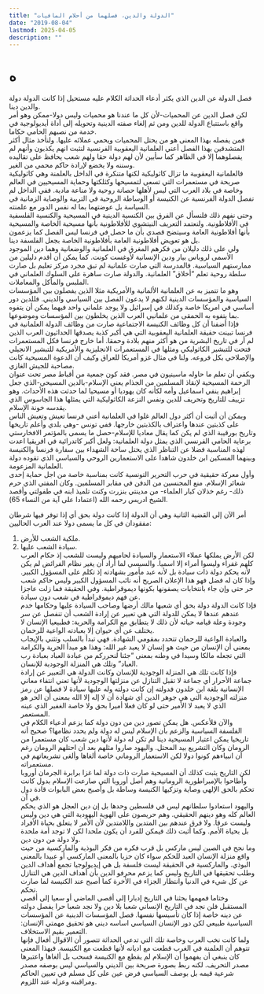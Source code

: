 ```yaml
---
title: "الدولة والدين، فصلهما من أحلام المافيات"
date: "2019-08-04"
lastmod: 2025-04-05
description: ""
---
```

# **ه**

فصل الدولة عن الدين الذي يكثر أدعاء الحداثة الكلام عليه مستحيل إذا كانت الدولة دولة والدين دينا.  
لكن فصل الدين عن المحميات-لأن كل ما عندنا هو محميات وليس دولا-ممكن وهو أمر واقع باستتباع الدولة للدين ومن ثم إلغاء صفته الدينية وتحويله إلى أداة أيديولوجية في خدمة من نصبهم الحامي حكاما.  
فمن يفصله بهذا المعنى هو من يحتل المحميات ويحمي عملائه عليها. ولنأخذ مثال أكثر المتشدقين بهذا الفصل أعني العلمانية اليعقوبية الفرنسية لنثبت انهم يكذبون وأنهم لم يفصلوهما إلا في الظاهر كما سأبين لأن لهم دولة حقا ولهم شعب يحافظ على تقاليده وسننه ولا يخضع لإرادة حاكم محمي من الغير.  
فالعلمانية اليعقوبية ما تزال كاثوليكية لكنها متنكرة في الداخل بالعلمنة وهي كاثوليكية صريحة في مستعمرات التي تسعى لتمسيحها وكثلكتها وحماية المسيحيين في العالم وخاصة في بلاد العرب التي ليس لأهلها حصانة روحية ولا مناعة مادية. ففي الداخل لم تفصل الدولة الفرنسية عن الكنيسة أو الوساطة الروحية في التربية والوصاية الزمانية في السياسة بل عوضتهما بما له نفس الدور مع علمنته.  
وحتى نفهم ذلك فلنسأل عن الفرق بين الكنسية الدينية في المسيحية والكنسية الفلسفية في الأفلاطونية. ولنعتمد التعريف النيتشوي للأفلاطونية بأنها مسيحية الخاصة والمسيحية بأنها أفلاطونية العامة وسيتضح قصدي بأن ما حصل في فرنسا ليس الفصل كما يزعمون بل هو تعويض أفلاطونية العامة بأفلاطونية الخاصة بجعل الفلسفة دينا.  
ولي على ذلك دليلان من فكرهم المغرق في العلمانية والوضعانية وهما دين الموجود الأسمى لروباس بيار ودين الإنسانية لأوغست كونت. كما يمكن أن أقدم دليلين من ممارستهم السياسية. فالمدرسة التي صارت علمانية لم تبق مجرد مركز تعليم بل صارت سلطة روحية تعلم “أخلاق” العلمانية. والدولة صارت ساهرة على السلوك العلماني في الملبس والمأكل والمعاملات.  
وهو ما تتميز به عن العلمانية الألمانية والأمريكية مثلا الذين يفصلون بين المؤسسات السياسية والمؤسسات الدينية لكنهم لا يدعون الفصل بين السياسي والديني. فللدين دور أساسي في امريكا خاصة وكذلك في إسرائيل ولا يوجد علماني واحد فيهما يمكن أن يتفوه بما يتفوه به الحمقى من علمانيي العرب الذين يخلطون بين المؤسسات وموضوعها.  
فإذا أضفنا أن كل وظائف الكنيسة الاجتماعية صارت من وظائف الدولة العلمانية في فرنسا تبينت حقيقة العلمانية اليعقوبية التي هي أكبر كذبة يصدقها الحداثيون العرب الذين لم أر في تاريخ البشرية من هو أكثر منهم بلادة وحمقا. أما خارج فرنسا فكل المستعمرات فتحت للتبشير الكاثوليكي ومثلها في المستعمرات الانجليزية والأمريكية للتبشير الانجيلي والإصلاحي بكل فروعه. ولنا في مثال غزو أمريكا للعراق وكيف أن الدعوة المسيحية كانت مصاحبة للجيش الغازي.  
ويكفي أن تعلم ما حاوله ماسينيون في مصر. فقد كون جمعية من أقباط مصر تحت عنوان الرحمة المسيحية لإنقاذ المسلمين من الجذام يعني الإسلام-بالدين المسيحي-الذي جعل إبراهيم ينفي اسماعيل وأمه لكأنه كان يهوديا أو مسيحيا لما حدثت هذه الأحداث. وهو تزييف للتاريخ وتحريف للدين ونفس النزعة الكاثوليكية التي يمثلها هذا الجاسوس الذي يقدسه خونة الإسلام.  
ويمكن أن أثبت أن أكثر دول العالم غلوا في العلمانية أعني فرنسا تعيش وتعيش الناس على كذبتين عندها واعتراف بالكذبتين خارجها. ففي تونس -وهي بلدي وأعلم تاريخها وتاريخ بورقيبة الذي لم يكن كما يقال معاديا للإسلام-حصل ما يسمى بالمؤتمر الافخارستي برعاية الحامي الفرنسي الذي يمثل دولة العلمانية: ولعل أكبر كاتدرائية في افريقيا اعدت لهذه المناسبة فضلا عن التناظر الذي يحتل ساحة الشهداء بين سفارة فرنسا والكنيسة وبينهما المسكين ابن خلدون شاهدا على الاستعمارين الروحي والسياسي الذي تقوده دولة العلمانية المزعومة.  
وأول معركة حقيقية في حرب التحرير التونسية كانت بمناسبة خاصة من اجل حماية إحدى شعائر الإسلام. منع المجنسين من الدفن في مقابر المسلمين. وكان المفتي الذي حرم ذلك- رغم خذلان كبار العلماء- من مدينتي بنزرت وكنت تلميذ ابنه في طفولتي وأقصد الشيخ ادريس رحمه الله (اعتمادا على آية من النساء 65).

أمر الآن إلى القضية الثانية وهي أن الدولة إذا كانت دولة بحق أي إذا توفر فيها شرطان مفقودان في كل ما يسمى دولا عند العرب الحاليين:  
1. ملكية الشعب للأرض.  
2. سيادة الشعب عليها.  
لكن الأرض يملكها عملاء الاستعمار والسيادة لحاميهم وليست للشعب إذ حكام العرب كلهم غفراء وليسوا أمراء إلا اسميا. والسبسي لما أراد أن يغير نظام الفرائض لم يكن لأنه يحكم دولة ذات سيادة بل لأنه عبد مأمور بشهادته إذ تكلم على المسؤول الكبير. وإذا كان له فضل فهو هذا الإعلان الصريح أنه نائب المسؤول الكبير وليس حاكم شعب حر حتى وإن جاء بانتخابات يصفونها بكونها ديموقراطية. وفي الحقيقة فما زلت عاجزا عن فهم ديموقراطية في شعب دون سيادة.  
فإذا كانت الدولة دولة بحق أي شعبها مالك أرضها وصاحب السيادة عليها وحكامها خدم عندهم عندها لا يمكن للدولة التي هي تعبير عن إرادة الشعب أن تنفصل عن سر وجودة وعلة قيامه حياته لأن ذلك لا يتطابق مع الكرامة والحرية: فطبيعيا الإنسان لا يختلف عن أي حيوان إلا بعبادته الواعية للرحمان.  
والعبادة الواعية للرحمان تتحدد بمقومي الشهادة. فهي تبدأ بالسلب وتثني بالإيجاب بمعنى أن الإنسان من حيث هو إنسان لا يعبد غير الله: وهذا هو مبدأ الحرية والكرامة التي تجعله مالكا وسيدا في وطنه بمعنى “جئنا لنحرركم من عبادة العباد بعبادة رب العباد” وتلك هي المنزلة الوجودية للإنسان.  
فإذا كانت تلك هي المنزلة الوجودية للإنسان وكانت الدولة هي التعبير عن إرادة جماعة الأحرار أي جماعة لا تقبل التنازل عن منزلتها الوجودية لأنها تعني انتفاء معاني الإنسانية بلغة ابن خلدون فدولته إن كانت دولته وله عليها سيادة لا فصلها عن رمز منزلته الوجودية التي هي جوهر الدين أي شهادة أن لا إله إلا الله بمعنى أن الحر هو الذي لا يعبد لا الأمير حتى لو كان فعلا أميرا بحق ولا خاصة الغفير الذي عينه المستعمر.  
والآن فلأعكس. هل يمكن تصور دين من دون دولة كما يزعم أدعياء الكلام في الفلسفة السياسية والزعم بأن الإسلام ليس له دولة ولم يحدد نظامها؟ صحيح أنه تاريخيا يمكن اعتبار المسيحية دينا لم تكن له دولة لأنها دين شعب كان مستعمرا من الرومان وكان التشريع بيد المحتل. واليهود صاروا مثلهم بعد أن احتلهم الرومان رغم أن انبياءهم كونوا دولا لكن الاستعمار الروماني خاصة ألغاها وألغى تشريعاتهم في مستعمراته.  
لكن التاريخ يثبت كذلك أن المسيحية صارت ذات دولة لما غزا برابرة الجرمان أوروبا وأطاحوا بالإمبراطورية الرومانية وهم أصل أوروبا التي صارعت الإسلام بدول كانت تحكم بالحق الإلهي وصاية وتزكيها الكنيسة وساطة بل وأصبح بعض البابوات قادة دول في آن.  
واليهود استعادوا سلطانهم ليس في فلسطين وحدها بل إن دين العجل هو الذي يحكم العالم كله وهو دينهم الحقيقي. وهم حريصون على الهوية اليهودية التي هي دين وليس وليست عرقا. ولا فرق عندهم بين المتدين واللامتدين لأن الأمر لا يتعلق بحياة الأفراد بل بحياة الأمم. وكما أثبت ذلك فيمكن للفرد أن يكون ملحدا لكن لا توجد أمة ملحدة ولا دولة من دون دين.  
وما نجح في الصين ليس ماركس بل قرب فكره من فكر البوذية والماركسية من حيث واقع منزلة الإنسان العبد للحكم سواء كان حزبا بالمعنى الماركسي أو عبيدا بالمعنى البوذي. والماركسية في الحقيقة ليست فلسفة بل هي إيديولوجيا تجمع أهداف الدين وطلب تحقيقها في التاريخ وليس كما يزعم محرفو الدين بأن أهداف الدين هي التنازل عن كل شيء في الدنيا وانتظار الجزاء في الأخرة كما أصبح عند الكنيسة لما صارت تحكم.  
وختاما فمهمها بحثنا في التاريخ إدبارا إلى أقصى الماضي أو سعيا إلى أقصى المستقبل فلن نجد في التاريخ الإنساني شعبا بلا دين ولا نجد شعبا حرا يفصل دولته عن دينه خاصة إذا كان تأسيسها نفسها. فصل المؤسسات الدينية عن المؤسسات السياسية طبيعي لكن دور الإنسان السياسي اساسه ديني هو تحقيق مهمتي الإنسان: التعمير بقيم الاستخلاف.  
ولما كانت نخب العرب وخاصة تلك التي تدعي الحداثة تتصور أن الاقوال أفعال فإنها تتوهم أن العلمنة في الغرب قطعت مع اديانه لأنها قطعت مع الكنيسة. فبهذا المعنى كان ينبغي أن يفهموا أن الإسلام لم يقطع مع الكنيسة فسحب بل ألغاها واعتبرها مصدر التحريف. لكنه ربط بصورة صريحة بين الديني والسياسي ليس بوصفه مصدر شرعية قيمه بل بوصف السياسي فرض عين على كل مسلم في تعيين الحاكم ومراقبته وعزله عند اللزوم.

###
